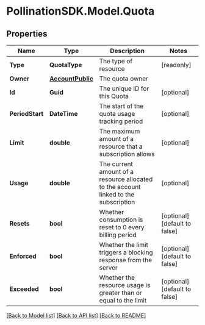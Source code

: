 
# PollinationSDK.Model.Quota

## Properties

Name | Type | Description | Notes
------------ | ------------- | ------------- | -------------
**Type** | **QuotaType** | The type of resource | [readonly] 
**Owner** | [**AccountPublic**](AccountPublic.md) | The quota owner | 
**Id** | **Guid** | The unique ID for this Quota | [optional] 
**PeriodStart** | **DateTime** | The start of the quota usage tracking period | [optional] 
**Limit** | **double** | The maximum amount of a resource that a subscription allows | [optional] 
**Usage** | **double** | The current amount of a resource allocated to the account linked to the subscription | [optional] 
**Resets** | **bool** | Whether consumption is reset to 0 every billing period | [optional] [default to false]
**Enforced** | **bool** | Whether the limit triggers a blocking response from the server | [optional] [default to false]
**Exceeded** | **bool** | Whether the resource usage is greater than or equal to the limit | [optional] [default to false]

[[Back to Model list]](../README.md#documentation-for-models)
[[Back to API list]](../README.md#documentation-for-api-endpoints)
[[Back to README]](../README.md)

